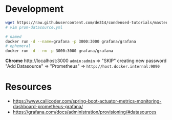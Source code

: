 # Development

```bash
wget https://raw.githubusercontent.com/de314/condensed-tutorials/master/infrastructure/conf/prom-datasource.yml
# vim prom-datasource.yml

# named
docker run -d --name=grafana -p 3000:3000 grafana/grafana
# ephemeral
docker run -d --rm -p 3000:3000 grafana/grafana
```

**Chrome**
http://localhost:3000
`admin:admin` => "SKIP" creating new password
"Add Datasource" => "Prometheus" => `http://host.docker.internal:9090`

# Resources

- https://www.callicoder.com/spring-boot-actuator-metrics-monitoring-dashboard-prometheus-grafana/
- https://grafana.com/docs/administration/provisioning/#datasources
